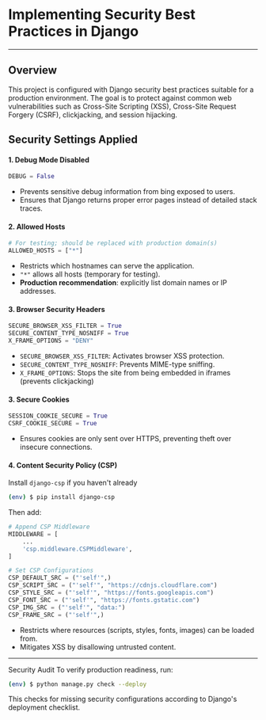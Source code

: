 # Implementing Security Best Practices in Django
---
## Overview
This project is configured with Django security best practices suitable for a production environment. The goal is to protect against common web vulnerabilities such as Cross-Site Scripting (XSS), Cross-Site Request Forgery (CSRF), clickjacking, and session hijacking.

## Security Settings Applied
#### 1. Debug Mode Disabled
```python
DEBUG = False
```
- Prevents sensitive debug information from bing exposed to users.
- Ensures that Django returns proper error pages instead of detailed stack traces.

#### 2. Allowed Hosts
```python
# For testing; should be replaced with production domain(s)
ALLOWED_HOSTS = ["*"]
```
- Restricts which hostnames can serve the application.
- `"*"` allows all hosts (temporary for testing).
- **Production recommendation**: explicitly list domain names or IP addresses.

#### 3. Browser Security Headers
```python
SECURE_BROWSER_XSS_FILTER = True
SECURE_CONTENT_TYPE_NOSNIFF = True
X_FRAME_OPTIONS = "DENY"
```
- `SECURE_BROWSER_XSS_FILTER`: Activates browser XSS protection.
- `SECURE_CONTENT_TYPE_NOSNIFF`: Prevents MIME-type sniffing.
- `X_FRAME_OPTIONS`: Stops the site from being embedded in iframes (prevents clickjacking)

#### 3. Secure Cookies
```python
SESSION_COOKIE_SECURE = True
CSRF_COOKIE_SECURE = True
```
- Ensures cookies are only sent over HTTPS, preventing theft over insecure connections.

#### 4. Content Security Policy (CSP)
Install `django-csp` if you haven't already
```bash
(env) $ pip install django-csp
```
Then add:
```python
# Append CSP Middleware
MIDDLEWARE = [
    ...
    'csp.middleware.CSPMiddleware',
]

# Set CSP Configurations
CSP_DEFAULT_SRC = ("'self'",)
CSP_SCRIPT_SRC = ("'self'", "https://cdnjs.cloudflare.com")
CSP_STYLE_SRC = ("'self'", "https://fonts.googleapis.com")
CSP_FONT_SRC = ("'self'", "https://fonts.gstatic.com")
CSP_IMG_SRC = ("'self'", "data:")
CSP_FRAME_SRC = ("'self'",)
```
- Restricts where resources (scripts, styles, fonts, images) can be loaded from.
- Mitigates XSS by disallowing untrusted content.


---
Security Audit
To verify production readiness, run:
```bash
(env) $ python manage.py check --deploy
```
This checks for missing security configurations according to Django's deployment checklist.